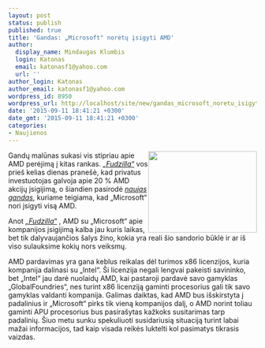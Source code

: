```yaml
---
layout: post
status: publish
published: true
title: 'Gandas: „Microsoft" norėtų įsigyti AMD'
author:
  display_name: Mindaugas Klumbis
  login: Katonas
  email: katonasf1@yahoo.com
  url: ''
author_login: Katonas
author_email: katonasf1@yahoo.com
wordpress_id: 8950
wordpress_url: http://localhost/site/new/gandas_microsoft_noretu_isigyti_amd/
date: '2015-09-11 18:41:21 +0300'
date_gmt: '2015-09-11 18:41:21 +0300'
categories:
- Naujienos
---
```

<p>
	<img alt="" src="http://technews.lt/userfiles/11876d78668436d92c7b571c51f88d9f_L.jpg" style="width: 220px; height: 165px; float: right;" />Gandų malūnas sukasi vis stipriau apie AMD perėjimą į kitas rankas. <em><a href="http://www.technews.lt/naujiena/n/a/privatus_investuotojas_perka_20__amd_akciju.html">&bdquo;Fudzilla&ldquo;</a></em> vos prie&scaron; kelias dienas prane&scaron;ė, kad privatus investuotojas galvoja apie 20 % AMD akcijų įsigijimą, o &scaron;iandien pasirodė <em><a href="http://www.fudzilla.com/news/graphics/38725-microsoft-interested-to-acquire-amd">naujas gandas</a></em>, kuriame teigiama, kad &bdquo;Microsoft&ldquo; nori įsigyti visą AMD.</p>
<p>
	Anot <em><a href="http://www.fudzilla.com/news/graphics/38725-microsoft-interested-to-acquire-amd">&bdquo;Fudzilla&ldquo;</a></em> , AMD su &bdquo;Microsoft&ldquo; apie kompanijos įsigijimą kalba jau kuris laikas, bet tik dalyvaujančios &scaron;alys žino, kokia yra reali &scaron;io sandorio būklė ir ar i&scaron; viso sulauksime kokių nors veiksmų.</p>
<p>
	AMD pardavimas yra gana keblus reikalas dėl turimos x86 licenzijos, kuria kompanija dalinasi su &bdquo;Intel&ldquo;. &Scaron;i licenzija negali lengvai pakeisti savininko, bet &bdquo;Intel&ldquo; jau darė nuolaidų AMD, kai pastaroji pardavė savo gamyklas &bdquo;GlobalFoundries&ldquo;, nes turint x86 licenziją gaminti procesorius gali tik savo gamyklas valdanti kompanija. Galimas daiktas, kad AMD bus i&scaron;skirstyta į padalinius ir &bdquo;Microsoft&ldquo; pirks tik vieną kompanijos dalį, o AMD norint toliau gaminti APU procesorius bus pasira&scaron;ytas kažkoks susitarimas tarp padalinių. &Scaron;iuo metu sunku spekuliuoti susidariusią situaciją turint labai mažai informacijos, tad kaip visada reikės luktelti kol pasimatys tikrasis vaizdas.</p>
